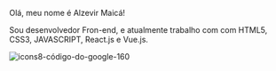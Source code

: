 Olá, meu nome é Alzevir Maicá!

Sou desenvolvedor Fron-end, e atualmente trabalho com com HTML5, CSS3, JAVASCRIPT, React.js e Vue.js.                                           




![icons8-código-do-google-160](https://user-images.githubusercontent.com/109627751/202608720-086bed77-7d7a-4d0e-92a4-248ccd0bdd2f.png)


